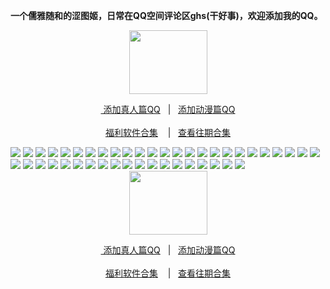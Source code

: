<p><strong>一个儒雅随和的涩图姬，日常在QQ空间评论区ghs(干好事)，欢迎添加我的QQ。</strong></p>

<div align="center"><img src="https://i.pixxxels.cc/jSSyNmpT/42-D9-F1-D4-4433-4865-9830-A4-A4-D052516-A.gif" height="102" width="125"/></div>
<div align="center"><p><a href="https://qm.qq.com/cgi-bin/qm/qr?k=m_LgW6KgED1aHePiscfi4DAD6KxDqSjy&no
" rel="nofollow">&nbsp添加真人篇QQ</a>&nbsp&nbsp | &nbsp&nbsp;<a href="https://qm.qq.com/cgi-bin/qm/qr?k=VHVfncJChRrSp_NGJrlJNgYpoaZ9ukMV"rel="nofollow">添加动漫篇QQ</a><br/><br><a href="http://dwz.date/bPZc
">福利软件合集</a> &nbsp&nbsp&nbsp|&nbsp&nbsp;&nbsp<a href="http://dwz.date/bQdz">查看往期合集</a></p></div>

<img src="https://i.pixxxels.cc/vHBWBv8k/0981-FF45-24-AF-4300-8-CB8-9-E666-B0-FDDDD.jpg" /> 
<img src="https://i.pixxxels.cc/76K58pz6/15-FC6-F45-7-F17-4-C96-B0-D1-9-C3-E513-FB941.jpg" /> 
<img src="https://i.pixxxels.cc/66HvDGV0/18550-DBC-B47-E-43-C9-B54-A-9-D828-FD0-DFD7.jpg" /> 
<img src="https://i.pixxxels.cc/FFnYPXmC/1-E1-F5-CCF-12-E3-4-AEE-8-BE7-B5-FEF6-AEFEDC.jpg" /> 
<img src="https://i.pixxxels.cc/7YdTL8WJ/41-F51473-8095-492-C-85-B6-E77-DB428-AA57.jpg" /> 
<img src="https://i.pixxxels.cc/1zpFTCMn/44-C76-AFA-5-F35-440-F-8-DCD-0-C79-FA7-A9-AAE.jpg" />
<img src="https://i.pixxxels.cc/0Qkz48bF/4-D7-E4-C3-E-9-B5-A-46-C0-8511-D3-F68-B89-FE02.png" />
<img src="https://i.pixxxels.cc/MHXvWd0Y/5537-BF04-5-F5-A-48-C0-B719-3505-DB52-A2-E3.jpg" /> 
<img src="https://i.pixxxels.cc/PJq8CtHY/569-FF5-D8-5-B3-B-4496-AB4-C-236-BC952-D014.jpg" /> 
<img src="https://i.pixxxels.cc/xdrH6DGV/62-B13939-D959-4636-9947-66-A150848-A8-F.jpg" /> 
<img src="https://i.pixxxels.cc/Hk8X0syt/62-CEF977-E88-F-4-BBE-995-C-81-BE5242-E32-E.jpg" /> 
<img src="https://i.pixxxels.cc/xT4LbbcC/6-A2-D497-D-A424-4-B1-B-A2-F5-AFF8-EBDDD104.jpg" /> 
<img src="https://i.pixxxels.cc/NjX29J3J/6-FB599-D8-AFDE-4-D10-A8-A6-8-C7-B1-ABB75-F3.jpg" /> 
<img src="https://i.pixxxels.cc/gj5rr8Nb/8-FAF03-F1-1821-4-EBF-8-E44-9-A0777-D6-AF3-B.jpg" /> 
<img src="https://i.pixxxels.cc/pTRjtf10/97-B478-A6-7921-4-A40-A93-B-24-A9-C100-CC4-A.jpg" /> 
<img src="https://i.pixxxels.cc/d0m7n7tG/A0205-D31-35-FC-4-A2-C-8-B68-B070-ADD85-D50.jpg" /> 
<img src="https://i.pixxxels.cc/FKZR32DZ/A7639486-6124-432-B-8847-092-FA4-C662-D7.png" /> 
<img src="https://i.pixxxels.cc/sDkvrPMp/C462-ED32-B1-E4-41-DF-B2-CD-E46-BD7393-C59.jpg" /> 
<img src="https://i.pixxxels.cc/CKVBjCYF/D0-E8350-D-E846-48-E0-A984-5-D7-DE707-AA18.jpg" /> 
<img src="https://i.pixxxels.cc/BbwPDdZy/D4923883-DB85-40-D5-921-A-1-B5-AF0927-C52.jpg" /> 
<img src="https://i.pixxxels.cc/652ygbpW/D5080-CD5-0012-4315-82-E6-0-A5-FCD89-B5-C7.jpg" /> 
<img src="https://i.pixxxels.cc/hPfdgPpq/E1-A01-A23-C1-FE-4966-8339-5-E9-E1-B2-BF5-E3.jpg" /> 

<img src="https://i.pixxxels.cc/xdF7LL1x/1-E6-F3-DCA-9-D74-48-FA-A142-D1360410623-C.png" />
<img src="https://i.pixxxels.cc/hGhZ4h19/20822578-6-EE5-4642-B2-AE-0535-CE073-D74.png" />
<img src="https://i.pixxxels.cc/0j1VCnRf/24-AE2622-DE79-4-A0-D-8575-F52-F0-C36-E479.png " />
<img src="https://i.pixxxels.cc/qM0mh1GB/28471816-A85-A-420-F-8-F46-5-BDBC2-D080-A2.jpg " />
<img src="https://i.pixxxels.cc/cHnDYjjC/29-BD3303-66-B0-4331-ACA7-32-F388-B09-CC1.png " />
<img src="https://i.pixxxels.cc/1X0J7FyZ/3-C5-FA1-EF-6-AB4-4-DCC-AFB6-408440-D443-ED.png " />
<img src="https://i.pixxxels.cc/Xq9zMhcm/3-EE15-E32-3-EE9-4984-A81-F-83-E34-CD5-E74-C.png " />
<img src="https://i.pixxxels.cc/rw92Rd43/45-AC16-CB-7360-461-E-BAC4-A410-E03-D04-B8.jpg " />
<img src="https://i.pixxxels.cc/NjdPwRms/4-D4-DC66-D-9-ABE-4275-B7-A8-77019078-DA57.jpg " />
<img src="https://i.pixxxels.cc/258RQzF6/5-D315-B43-623-B-46-BF-B86-A-7-C504-ACA1534.jpg " />
<img src="https://i.pixxxels.cc/TYq4CzPW/64-B2-FAC2-D717-4-C07-9-EA0-AE578090-A3-A9.png " />
<img src="https://i.pixxxels.cc/K8GsV0Kp/6-FA001-F8-B06-E-4-E38-9230-E01-E963-A04-B1.png " />
<img src="https://i.pixxxels.cc/cHrpzXzG/72-C98961-5777-4626-9-C70-BB418-A76961-D.jpg " />
<img src="https://i.pixxxels.cc/sDptbBTx/91427586-08-DD-4295-B6-E5-D8-DC913-FC183.jpg " />
<img src="https://i.pixxxels.cc/vTyvnmf2/9-A629-A9-D-8711-4-E1-F-9-D3-C-37-A5-ABB8805-F.jpg " />
<img src="https://i.pixxxels.cc/15xkW0cb/9-B55-B155-A235-471-A-A346-72-E7-CF5-BBF4-D.jpg " />
<img src="https://i.pixxxels.cc/5t7cpZnm/ADCE9577-5422-4313-9-ABB-E104-FC60-AB60.jpg " />
<img src="https://i.pixxxels.cc/4dqDRpC7/BAD6-BA90-55-B0-4-BE7-8-FAC-357718403-AF8.jpg " />
<img src="https://i.pixxxels.cc/jjGcsc5b/BB249-C0-E-0048-4-F22-AFC9-8-C768-ADE834-D.png " />
<img src="https://i.pixxxels.cc/NjDZf3qw/C2-EFDB61-9-AB9-4258-BFA3-00-D1-FAEB80-AB.png " />
<img src="https://i.pixxxels.cc/mDznjhcb/CCCB7934-F20-D-4318-BBE2-CBFA8-B484-E42.png " />
<img src="https://i.pixxxels.cc/VsbyBZMj/E36744-E2-1-E61-4-AD5-9677-E433-AA1-F7-F43.jpg " />

<div align="center"><img src="https://i.pixxxels.cc/jSSyNmpT/42-D9-F1-D4-4433-4865-9830-A4-A4-D052516-A.gif" height="102" width="125"/></div>
<div align="center"><p><a href="https://qm.qq.com/cgi-bin/qm/qr?k=m_LgW6KgED1aHePiscfi4DAD6KxDqSjy&no
" rel="nofollow">&nbsp添加真人篇QQ</a>&nbsp&nbsp | &nbsp&nbsp;<a href="https://qm.qq.com/cgi-bin/qm/qr?k=VHVfncJChRrSp_NGJrlJNgYpoaZ9ukMV"rel="nofollow">添加动漫篇QQ</a><br/><br><a href="http://dwz.date/bPZc
">福利软件合集</a> &nbsp&nbsp&nbsp|&nbsp&nbsp;&nbsp<a href="http://dwz.date/bQdz">查看往期合集</a></p></div>
